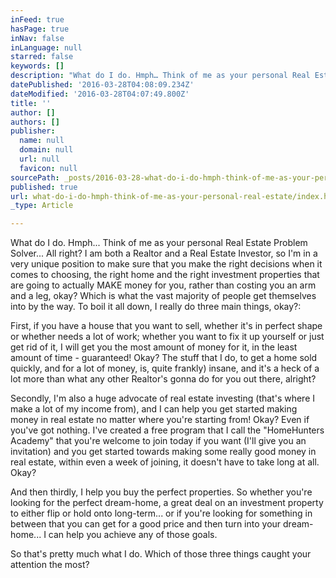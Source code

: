 ```yaml
---
inFeed: true
hasPage: true
inNav: false
inLanguage: null
starred: false
keywords: []
description: "What do I do. Hmph… Think of me as your personal Real Estate Problem Solver… All right? I am both a Realtor and a Real Estate Investor, so I’m in a very unique position to make sure that you make the right decisions when it comes to choosing, the right home and the right investment properties that are going to actually MAKE money for you, rather than costing you an arm and a leg, okay? Which is what the vast majority of people get themselves into by the way. To boil it all down,\_I really do three main things, okay?:"
datePublished: '2016-03-28T04:08:09.234Z'
dateModified: '2016-03-28T04:07:49.800Z'
title: ''
author: []
authors: []
publisher:
  name: null
  domain: null
  url: null
  favicon: null
sourcePath: _posts/2016-03-28-what-do-i-do-hmph-think-of-me-as-your-personal-real-estate.md
published: true
url: what-do-i-do-hmph-think-of-me-as-your-personal-real-estate/index.html
_type: Article

---
```

What do I do. Hmph... Think of me as your personal Real Estate Problem Solver... All right? I am both a Realtor and a Real Estate Investor, so I'm in a very unique position to make sure that you make the right decisions when it comes to choosing, the right home and the right investment properties that are going to actually MAKE money for you, rather than costing you an arm and a leg, okay? Which is what the vast majority of people get themselves into by the way. To boil it all down, I really do three main things, okay?:

First, if you have a house that you want to sell, whether it's in perfect shape or whether needs a lot of work; whether you want to fix it up yourself or just get rid of it, I will get you the most amount of money for it, in the least amount of time - guaranteed! Okay? The stuff that I do, to get a home sold quickly, and for a lot of money, is, quite frankly) insane, and it's a heck of a lot more than what any other Realtor's gonna do for you out there, alright?

Secondly, I'm also a huge advocate of real estate investing (that's where I make a lot of my income from), and I can help you get started making money in real estate no matter where you're starting from! Okay? Even if you've got nothing. I've created a free program that I call the "HomeHunters Academy" that you're welcome to join today if you want (I'll give you an invitation) and you get started towards making some really good money in real estate, within even a week of joining, it doesn't have to take long at all. Okay?

And then thirdly, I help you buy the perfect properties. So whether you're looking for the perfect dream-home, a great deal on an investment property to either flip or hold onto long-term... or if you're looking for something in between that you can get for a good price and then turn into your dream-home... I can help you achieve any of those goals.

So that's pretty much what I do. Which of those three things caught your attention the most?